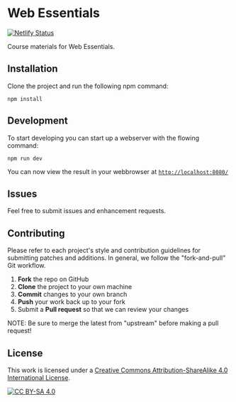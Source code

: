 # Web Essentials

[![Netlify Status](https://api.netlify.com/api/v1/badges/70806a1f-5b54-4cc2-af72-cff8a8684a32/deploy-status)](https://app.netlify.com/sites/web-essentials/deploys)

Course materials for Web Essentials.

## Installation

Clone the project and run the following npm command:

```shell
npm install
```

## Development

To start developing you can start up a webserver with the flowing command:

```shell
npm run dev
```

You can now view the result in your webbrowser at [`http://localhost:8080/`](http://localhost:8080/)

## Issues

Feel free to submit issues and enhancement requests.

## Contributing

Please refer to each project's style and contribution guidelines for submitting patches and additions. In general, we follow the "fork-and-pull" Git workflow.

 1. **Fork** the repo on GitHub
 2. **Clone** the project to your own machine
 3. **Commit** changes to your own branch
 4. **Push** your work back up to your fork
 5. Submit a **Pull request** so that we can review your changes

NOTE: Be sure to merge the latest from "upstream" before making a pull request!

## License

This work is licensed under a
[Creative Commons Attribution-ShareAlike 4.0 International License][cc-by-sa].

[![CC BY-SA 4.0][cc-by-sa-image]][cc-by-sa]

[cc-by-sa]: http://creativecommons.org/licenses/by-sa/4.0/
[cc-by-sa-image]: https://licensebuttons.net/l/by-sa/4.0/88x31.png